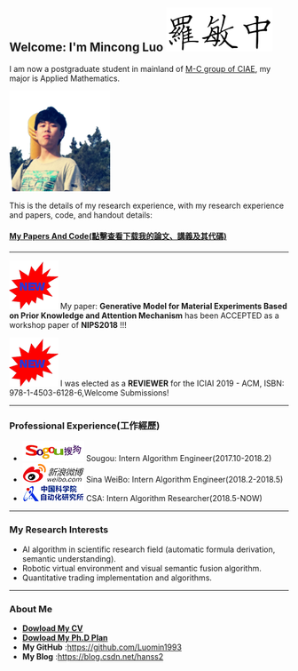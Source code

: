 ## Welcome: I'm Mincong Luo ![me](name.png)


I am now a postgraduate student in mainland of [M-C group of CIAE](https://luomin1993.github.io/CIAE_MC/), my major is Applied Mathematics.

![me](me.png)

This is the details of my research experience, with my research experience and papers, code, and handout details:

#### [My Papers And Code(點擊查看下载我的論文、講義及其代碼)](https://github.com/Luomin1993/Luomin1993.github.io/raw/master/My_CV.pdf)

-------------------------------------------

![me](new.png) My paper:
**Generative Model for Material Experiments Based on Prior Knowledge and Attention Mechanism**
has been ACCEPTED as a workshop paper of **NIPS2018**  !!!


![me](new.png) I was elected as a **REVIEWER** for the ICIAI 2019 - ACM, ISBN: 978-1-4503-6128-6,Welcome Submissions!

-------------------------------------------
### Professional Experience(工作經歷)

- ![sougou](cv_sougou.png)  Sougou: Intern Algorithm Engineer(2017.10-2018.2)
- ![sian](cv_sina.png)  Sina WeiBo: Intern Algorithm Engineer(2018.2-2018.5)
- ![CSA](cv_csa.png)  CSA: Intern Algorithm Researcher(2018.5-NOW)


-------------------------------------------
### My Research Interests
- AI algorithm in scientific research field (automatic formula derivation, semantic understanding).
- Robotic virtual environment and visual semantic fusion algorithm.
- Quantitative trading implementation and algorithms.


-------------------------------------------
### About Me

- [**Dowload My CV**](https://github.com/Luomin1993/Luomin1993.github.io/raw/master/My_CV.pdf)
- [**Dowload My Ph.D Plan**](https://github.com/Luomin1993/Luomin1993.github.io/raw/master/My_Phd_plan.pdf)
- **My GitHub** :https://github.com/Luomin1993
- **My Blog** :https://blog.csdn.net/hanss2

